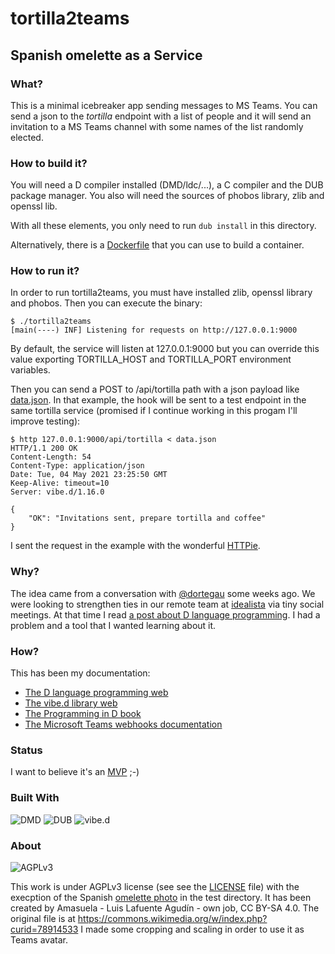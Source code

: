 # tortilla2teams
## Spanish omelette as a Service

### What?

This is a minimal icebreaker app sending messages to MS Teams. You can send a json to the *tortilla* endpoint with a list of people and it will send an invitation to a MS Teams channel with some names of the list randomly elected.

### How to build it?
You will need a D compiler installed (DMD/ldc/...), a C compiler and the DUB package manager. You also will need the sources of phobos library, zlib and openssl lib.

With all these elements, you only need to run `dub install` in this directory.

Alternatively, there is a [Dockerfile](Dockerfile) that you can use to build a container.

### How to run it?
In order to run tortilla2teams, you must have installed zlib, openssl library and phobos.
Then you can execute the binary:
```
$ ./tortilla2teams 
[main(----) INF] Listening for requests on http://127.0.0.1:9000
```
By default, the service will listen at 127.0.0.1:9000 but you can override this value exporting TORTILLA\_HOST and TORTILLA\_PORT environment variables.

Then you can send a POST to /api/tortilla path with a json payload like [data.json](test/data.json). In that example, the hook will be sent to a test endpoint in the same tortilla service (promised if I continue working in this progam I'll improve testing):
```
$ http 127.0.0.1:9000/api/tortilla < data.json 
HTTP/1.1 200 OK
Content-Length: 54
Content-Type: application/json
Date: Tue, 04 May 2021 23:25:50 GMT
Keep-Alive: timeout=10
Server: vibe.d/1.16.0

{
    "OK": "Invitations sent, prepare tortilla and coffee"
}
```
I sent the request in the example with the wonderful [HTTPie](https://httpie.io/).
### Why?

The idea came from a conversation with [@dortegau](https://github.com/dortegau) some weeks ago. We were looking to strengthen ties in our remote team at [idealista](https://idealista.com) via tiny social meetings. At that time I read [a post about D language programming](https://opensource.com/article/21/1/d-scripting). I had a problem and a tool that I wanted learning about it.

### How?
This has been my documentation:
- [The D language programming web](https://dlang.org/)
- [The vibe.d library web](https://vibed.org/)
- [The Programming in D book](https://ddili.org/ders/d.en/index.html)
- [The Microsoft Teams webhooks documentation](https://docs.microsoft.com/en-us/microsoftteams/platform/webhooks-and-connectors/how-to/connectors-using)

### Status
I want to believe it's an [MVP](https://en.wikipedia.org/wiki/Minimum_viable_product) ;-)

### Built With

![DMD](https://img.shields.io/badge/DMD-2.085.1-green.svg)
![DUB](https://img.shields.io/badge/DUB-1.14.0-green.svg)
![vibe.d](https://img.shields.io/badge/vibe.d-0.9.3-green.svg)

### About
![AGPLv3](https://img.shields.io/badge/License-AGPLv3-orange)

This work is under AGPLv3 license (see see the [LICENSE](LICENSE) file) with the execption of the Spanish [omelette photo](test/tortilla.png) in the test directory. It has been created by Amasuela - Luis Lafuente Agudín - own job, CC BY-SA 4.0. The original file is at https://commons.wikimedia.org/w/index.php?curid=78914533 I made some cropping and scaling in order to use it as Teams avatar.

